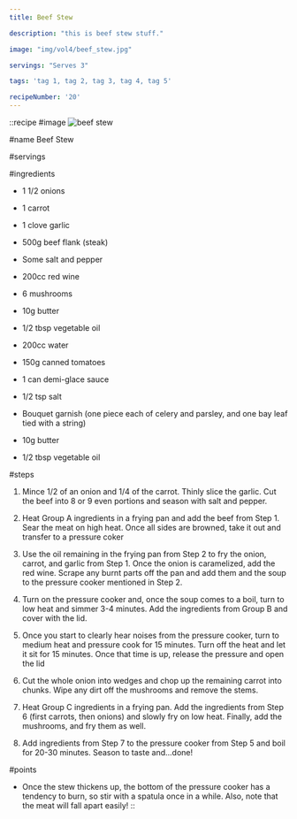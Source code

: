 ```yaml
---
title: Beef Stew

description: "this is beef stew stuff."

image: "img/vol4/beef_stew.jpg"

servings: "Serves 3"

tags: 'tag 1, tag 2, tag 3, tag 4, tag 5'

recipeNumber: '20'
---
```


::recipe
#image
![beef stew](/img/vol4/beef_stew.jpg)

#name
Beef Stew

#servings

#ingredients
- 1 1/2 onions
- 1 carrot
- 1 clove garlic
- 500g beef flank (steak)
- Some salt and pepper
- 200cc red wine
- 6 mushrooms

- 10g butter
- 1/2 tbsp vegetable oil

- 200cc water
- 150g canned tomatoes
- 1 can demi-glace sauce
- 1/2 tsp salt
- Bouquet garnish (one piece each of celery and parsley, and one bay leaf tied with a string)

- 10g butter
- 1/2 tbsp vegetable oil

#steps
1. Mince 1/2 of an onion and 1/4 of the carrot. Thinly slice the garlic. Cut the beef into 8 or 9 even portions and season with salt and pepper.

2. Heat Group A ingredients in a frying pan and add the beef from Step 1. Sear the meat on high heat. Once all sides are browned, take it out and transfer to a pressure coker

3. Use the oil remaining in the frying pan from Step 2 to fry the onion, carrot, and garlic from Step 1. Once the onion is caramelized, add the red wine. Scrape any burnt parts off the pan and add them and the soup to the pressure cooker mentioned in Step 2.

4. Turn on the pressure cooker and, once the soup comes to a boil, turn to low heat and simmer 3-4 minutes. Add the ingredients from Group B and cover with the lid.

5. Once you start to clearly hear noises from the pressure cooker, turn to medium heat and pressure cook for 15 minutes. Turn off the heat and let it sit for 15 minutes. Once that time is up, release the pressure and open the lid

6. Cut the whole onion into wedges and chop up the remaining carrot into chunks. Wipe any dirt off the mushrooms and remove the stems.

7. Heat Group C ingredients in a frying pan. Add the ingredients from Step 6 (first carrots, then onions) and slowly fry on low heat. Finally, add the mushrooms, and fry them as well.

8. Add ingredients from Step 7 to the pressure cooker from Step 5 and boil for 20-30 minutes. Season to taste and...done!

#points
- Once the stew thickens up, the bottom of the pressure cooker has a tendency to burn, so stir with a spatula once in a while. Also, note that the meat will fall apart easily!
::
